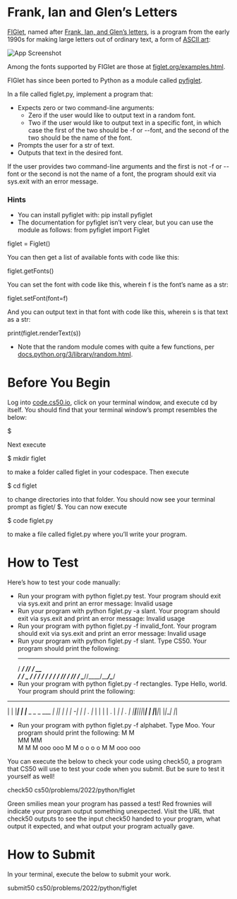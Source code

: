 # Frank, Ian and Glen’s Letters

[FIGlet](https://en.wikipedia.org/wiki/FIGlet), named after [Frank, Ian, and Glen’s letters](http://www.figlet.org/faq.html), is a program from the early 1990s for making large letters out of ordinary text, a form of [ASCII art](https://en.wikipedia.org/wiki/ASCII_art):

![App Screenshot](https://user-images.githubusercontent.com/116298945/222953092-cd955bc3-595f-4d19-96d3-751612d00d04.png)


Among the fonts supported by FIGlet are those at [figlet.org/examples.html](http://www.figlet.org/examples.html).

FIGlet has since been ported to Python as a module called [pyfiglet](https://pypi.org/project/pyfiglet/0.7/).

In a file called figlet.py, implement a program that:

* Expects zero or two command-line arguments:
    * Zero if the user would like to output text in a random font.
    * Two if the user would like to output text in a specific font, in which case the first of the two should be -f or --font, and the second of the two should be the name of the font.
* Prompts the user for a str of text.
* Outputs that text in the desired font.

If the user provides two command-line arguments and the first is not -f or --font or the second is not the name of a font, the program should exit via sys.exit with an error message.

### Hints

* You can install pyfiglet with:
pip install pyfiglet
* The documentation for pyfiglet isn’t very clear, but you can use the module as follows:
from pyfiglet import Figlet

figlet = Figlet()

You can then get a list of available fonts with code like this:

figlet.getFonts()

You can set the font with code like this, wherein f is the font’s name as a str:

figlet.setFont(font=f)

And you can output text in that font with code like this, wherein s is that text as a str:

print(figlet.renderText(s))

* Note that the random module comes with quite a few functions, per [docs.python.org/3/library/random.html](https://docs.python.org/3/library/random.html).

# Before You Begin
Log into [code.cs50.io](https://code.cs50.io/), click on your terminal window, and execute cd by itself. You should find that your terminal window’s prompt resembles the below:

$

Next execute

$ mkdir figlet

to make a folder called figlet in your codespace.
Then execute

$ cd figlet

to change directories into that folder. You should now see your terminal prompt as figlet/ $. You can now execute

$ code figlet.py

to make a file called figlet.py where you’ll write your program.

# How to Test

Here’s how to test your code manually:

* Run your program with python figlet.py test. Your program should exit via sys.exit and print an error message:
Invalid usage
* Run your program with python figlet.py -a slant. Your program should exit via sys.exit and print an error message:
Invalid usage
* Run your program with python figlet.py -f invalid_font. Your program should exit via sys.exit and print an error message:
Invalid usage
* Run your program with python figlet.py -f slant. Type CS50. Your program should print the following:
   ___________ __________ 
  / ____/ ___// ____/ __ \
 / /    \__ \/___ \/ / / /
/ /___ ___/ /___/ / /_/ / 
\____//____/_____/\____/  
* Run your program with python figlet.py -f rectangles. Type Hello, world. Your program should print the following:
 _____     _ _                        _   _ 
|  |  |___| | |___      _ _ _ ___ ___| |_| |
|     | -_| | | . |_   | | | | . |  _| | . |
|__|__|___|_|_|___| |  |_____|___|_| |_|___|
                  |_|                       
* Run your program with python figlet.py -f alphabet. Type Moo. Your program should print the following:
M   M         
MM MM         
M M M ooo ooo 
M   M o o o o 
M   M ooo ooo                     

You can execute the below to check your code using check50, a program that CS50 will use to test your code when you submit. But be sure to test it yourself as well!

check50 cs50/problems/2022/python/figlet

Green smilies mean your program has passed a test! Red frownies will indicate your program output something unexpected. Visit the URL that check50 outputs to see the input check50 handed to your program, what output it expected, and what output your program actually gave.

# How to Submit

In your terminal, execute the below to submit your work.

submit50 cs50/problems/2022/python/figlet
